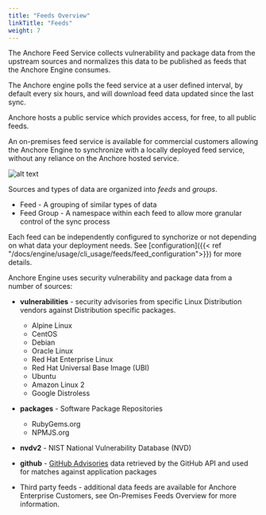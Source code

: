 ```yaml
---
title: "Feeds Overview"
linkTitle: "Feeds"
weight: 7
---
```


The Anchore Feed Service collects vulnerability and package data from the upstream sources and normalizes this data to be
published as feeds that the Anchore Engine consumes.

The Anchore engine polls the feed service at a user defined interval, by default every six hours, and will download feed
data updated since the last sync.

Anchore hosts a public service which provides access, for free, to all public feeds.

An on-premises feed service is available for commercial customers allowing the Anchore Engine to synchronize with a locally
deployed feed service, without any reliance on the Anchore hosted service.


![alt text](FeedsOverview.png)


Sources and types of data are organized into *feeds* and *groups*.
- Feed - A grouping of similar types of data
- Feed Group - A namespace within each feed to allow more granular control of the sync process

Each feed can be independently configured to synchorize or not depending on what data your deployment needs. See [configuration]({{< ref "/docs/engine/usage/cli_usage/feeds/feed_configuration">}}) for more details.

Anchore Engine uses security vulnerability and package data from a number of sources:

- **vulnerabilities** - security advisories from specific Linux Distribution vendors against Distribution specific packages.

    - Alpine Linux
    - CentOS
    - Debian
    - Oracle Linux
    - Red Hat Enterprise Linux
    - Red Hat Universal Base Image (UBI)
    - Ubuntu
    - Amazon Linux 2
    - Google Distroless

- **packages** - Software Package Repositories

    - RubyGems.org
    - NPMJS.org

- **nvdv2** - NIST National Vulnerability Database (NVD)
- **github** - [GitHub Advisories](https://github.com/advisories) data retrieved by the GitHub API and used for matches against application packages
- Third party feeds - additional data feeds are available for Anchore Enterprise Customers, see On-Premises Feeds Overview for more information.


